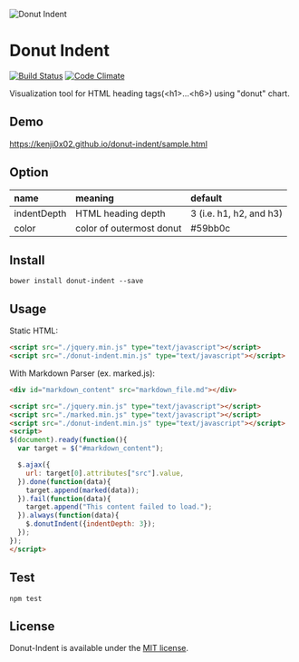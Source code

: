 ![Donut Indent](https://raw.githubusercontent.com/kenji0x02/images/master/donut.png)

# Donut Indent

[![Build Status](https://travis-ci.org/kenji0x02/donut-indent.svg)](https://travis-ci.org/kenji0x02/donut-indent)
[![Code Climate](https://codeclimate.com/repos/569a4945b23bff7a6c00d04a/badges/dc425ef6736572a5df7c/gpa.svg)](https://codeclimate.com/repos/569a4945b23bff7a6c00d04a/feed)

Visualization tool for HTML heading tags(\<h1>...\<h6>) using "donut" chart.

## Demo

https://kenji0x02.github.io/donut-indent/sample.html


## Option

|name|meaning|default|
|:--|:--|:--|
|indentDepth|HTML heading depth|3 (i.e. h1, h2, and h3)|
|color|color of outermost donut|#59bb0c|

## Install

```
bower install donut-indent --save
```

## Usage

Static HTML:

```html
<script src="./jquery.min.js" type="text/javascript"></script>
<script src="./donut-indent.min.js" type="text/javascript"></script>
```

With Markdown Parser (ex. marked.js):

```html
<div id="markdown_content" src="markdown_file.md"></div>

<script src="./jquery.min.js" type="text/javascript"></script>
<script src="./marked.min.js" type="text/javascript"></script>
<script src="./donut-indent.min.js" type="text/javascript"></script>
<script>
$(document).ready(function(){
  var target = $("#markdown_content");

  $.ajax({
    url: target[0].attributes["src"].value,
  }).done(function(data){
    target.append(marked(data));
  }).fail(function(data){
    target.append("This content failed to load.");
  }).always(function(data){
    $.donutIndent({indentDepth: 3});
  });
});
</script>
```

## Test

```
npm test
```

## License

Donut-Indent is available under the [MIT license](https://github.com/kenji0x02/donut-indent/blob/master/LICENSE).
